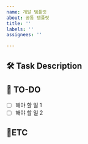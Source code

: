 ```yaml
---
name: 개발 템플릿
about: 공통 템플릿
title: ''
labels: ''
assignees: ''

---
```


## 🛠 Task Description

<!-- 여기에 작업에 대한 설명을 작성 -->

## 📝 TO-DO

- [ ] 해야 할 일 1
- [ ] 해야 할 일 2

## 🔔ETC
